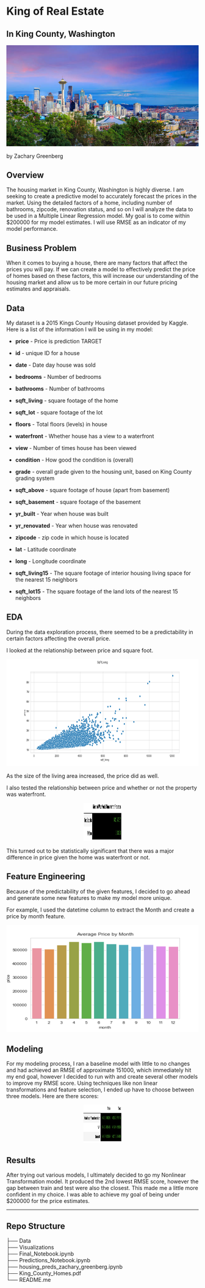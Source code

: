# King of Real Estate
## In King County, Washington

![Cover](https://github.com/zachagreenberg/King_County_Homes/blob/main/Visualizations/Other_Images/Cover.png)

by Zachary Greenberg

## Overview
The housing market in King County, Washington is highly diverse. I am seeking to create a predictive model to accurately forecast the prices in the market. Using the detailed factors of a home, including number of bathrooms, zipcode, renovation status, and so on I will analyze the data to be used in a Multiple Linear Regression model. My goal is to come within $200000 for my model estimates. I will use RMSE as an indicator of my model performance. 

## Business Problem
When it comes to buying a house, there are many factors that affect the prices you will pay. If we can create a model to effectively predict the price of homes based on these factors, this will increase our understanding of the housing market and allow us to be more certain in our future pricing estimates and appraisals. 
 

## Data

My dataset is a 2015 Kings County Housing dataset provided by Kaggle. Here is a list of the information I will be using in my model:

* **price** - Price is prediction TARGET  


* **id** - unique ID for a house
* **date** - Date day house was sold
* **bedrooms** - Number of bedrooms
* **bathrooms** - Number of bathrooms
* **sqft_living** - square footage of the home
* **sqft_lot** - square footage of the lot
* **floors** - Total floors (levels) in house
* **waterfront** - Whether house has a view to a waterfront
* **view** - Number of times house has been viewed
* **condition** - How good the condition is (overall)
* **grade** - overall grade given to the housing unit, based on King County grading system
* **sqft_above** - square footage of house (apart from basement)
* **sqft_basement** - square footage of the basement
* **yr_built** - Year when house was built
* **yr_renovated** - Year when house was renovated
* **zipcode** - zip code in which house is located
* **lat** - Latitude coordinate
* **long** - Longitude coordinate
* **sqft_living15** - The square footage of interior housing living space for the nearest 15 neighbors
* **sqft_lot15** - The square footage of the land lots of the nearest 15 neighbors




## EDA
During the data exploration process, there seemed to be a predictability in certain factors affecting the overall price. 

I looked at the relationship between price and square foot.

<p align="center"><img src="https://github.com/zachagreenberg/King_County_Homes/blob/main/Visualizations/sqftliving.png" width="700" height="280" /></p>

As the size of the living area increased, the price did as well. 

I also tested the relationship between price and whether or not the property was waterfront. 

<p align="center"><img src="https://github.com/zachagreenberg/King_County_Homes/blob/main/Visualizations/Waterfront.png" width="100" height="100" /></p>

This turned out to be statistically significant that there was a major difference in price given the home was waterfront or not. 



## Feature Engineering
Because of the predictability of the given features, I decided to go ahead and generate some new features to make my model more unique. 

For example, I used the datetime column to extract the Month and create a price by month feature.

<p align="center"><img src="https://github.com/zachagreenberg/King_County_Homes/blob/main/Visualizations/month.png" width="700" height="280" /></p>


## Modeling
For my modeling process, I ran a baseline model with little to no changes and had achieved an RMSE of approximate 151000, which immediately hit my end goal, however I decided to run with and create several other models to improve my RMSE score. Using techniques like non linear transformations and feature selection, I ended up have to choose between three models. Here are there scores: 

<p align="center"><img src="https://github.com/zachagreenberg/King_County_Homes/blob/main/Visualizations/Models.png" width="100" height="100" /></p>


## Results

After trying out various models, I ultimately decided to go my Nonlinear Transformation model. It produced the 2nd lowest RMSE score, however the gap between train and test were also the closest. This made me a little more confident in my choice. I was able to achieve my goal of being under $200000 for the price estimates.  

---------------------------------

## Repo Structure

├── Data  
├── Visualizations  
├── Final_Notebook.ipynb    
├── Predictions_Notebook.ipynb  
├── housing_preds_zachary_greenberg.ipynb  
├── King_County_Homes.pdf    
└── README.me  




